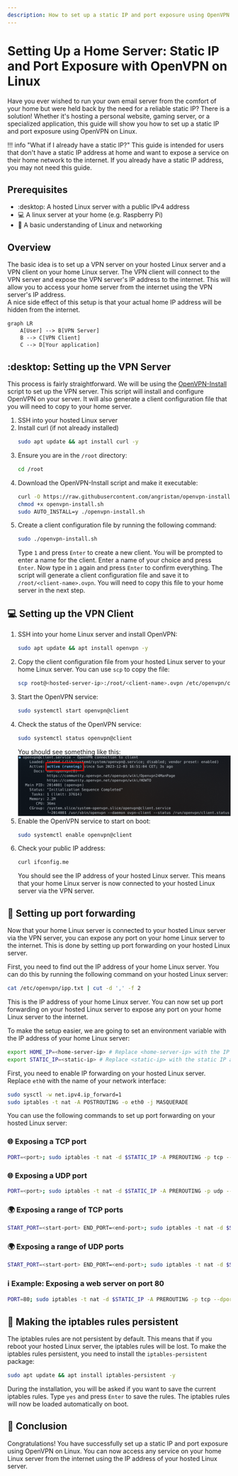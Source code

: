 ```yaml
---
description: How to set up a static IP and port exposure using OpenVPN on Linux
---
```


# Setting Up a Home Server: Static IP and Port Exposure with OpenVPN on Linux

Have you ever wished to run your own email server from the comfort of your home but were held back by the need for a
reliable static IP? There is a solution! Whether it's hosting a personal website, gaming server, or a
specialized application, this guide will show you how to set up a static IP and port exposure using OpenVPN on Linux.

!!! info "What if I already have a static IP?"
    This guide is intended for users that don't have a static IP address at home and want to expose a service on their 
    home network to the internet. If you already have a static IP address, you may not need this guide.

## Prerequisites
- :desktop: A hosted Linux server with a public IPv4 address
- :computer: A linux server at your home (e.g. Raspberry Pi)
- :thinking: A basic understanding of Linux and networking

## Overview

The basic idea is to set up a VPN server on your hosted Linux server and a VPN client on your home Linux server. The
VPN client will connect to the VPN server and expose the VPN server's IP address to the internet. This will allow you
to access your home server from the internet using the VPN server's IP address.   
A nice side effect of this setup is that your actual home IP address will be hidden from the internet.

``` mermaid
graph LR
    A[User] --> B[VPN Server]
    B --> C[VPN Client]
    C --> D[Your application]
```

## :desktop: Setting up the VPN Server

This process is fairly straightforward. We will be using the [OpenVPN-Install](https://github.com/angristan/openvpn-install)
script to set up the VPN server. This script will install and configure OpenVPN on your server. It will also generate
a client configuration file that you will need to copy to your home server.

1. SSH into your hosted Linux server
2. Install curl (if not already installed)
    ``` bash
    sudo apt update && apt install curl -y
    ```
3. Ensure you are in the `/root` directory:
    ``` bash
    cd /root
    ```
4. Download the OpenVPN-Install script and make it executable:
    ``` bash
    curl -O https://raw.githubusercontent.com/angristan/openvpn-install/master/openvpn-install.sh
    chmod +x openvpn-install.sh
    sudo AUTO_INSTALL=y ./openvpn-install.sh
    ```
5. Create a client configuration file by running the following command:
    ``` bash
    sudo ./openvpn-install.sh
    ```
    Type `1` and press `Enter` to create a new client. You will be prompted to enter a name for the client. Enter a name
    of your choice and press `Enter`. Now type in `1` again and press `Enter` to confirm everything. The script will 
    generate a client configuration file and save it to `/root/<client-name>.ovpn`. You will need to copy this file 
    to your home server in the next step.

## :computer: Setting up the VPN Client

1. SSH into your home Linux server and install OpenVPN:
    ``` bash
    sudo apt update && apt install openvpn -y
    ```
2. Copy the client configuration file from your hosted Linux server to your home Linux server. You can use `scp` to
    copy the file:
     ``` bash
     scp root@<hosted-server-ip>:/root/<client-name>.ovpn /etc/openvpn/client.conf
     ```
3. Start the OpenVPN service:
    ``` bash
    sudo systemctl start openvpn@client
    ```
4. Check the status of the OpenVPN service:
    ``` bash
    sudo systemctl status openvpn@client
    ```
    You should see something like this:
    ![Systemd OpenVPN loaded](../assets/systemd-openvpn-loaded.png)
5. Enable the OpenVPN service to start on boot:
    ``` bash
    sudo systemctl enable openvpn@client
    ```
6. Check your public IP address:
    ``` bash
    curl ifconfig.me
    ```
    You should see the IP address of your hosted Linux server. This means that your home Linux server is now connected
    to your hosted Linux server via the VPN server.

## :twisted_rightwards_arrows: Setting up port forwarding

Now that your home Linux server is connected to your hosted Linux server via the VPN server, you can expose any port
on your home Linux server to the internet. This is done by setting up port forwarding on your hosted Linux server.

First, you need to find out the IP address of your home Linux server. You can do this by running the following command
on your hosted Linux server:
``` bash
cat /etc/openvpn/ipp.txt | cut -d ',' -f 2
```

This is the IP address of your home Linux server. You can now set up port forwarding on your hosted Linux server to
expose any port on your home Linux server to the internet.

To make the setup easier, we are going to set an environment variable with the IP address of your home Linux server:
``` bash
export HOME_IP=<home-server-ip> # Replace <home-server-ip> with the IP address of your home Linux server
export STATIC_IP=<static-ip> # Replace <static-ip> with the static IP address of your hosted Linux server
```

First, you need to enable IP forwarding on your hosted Linux server. Replace `eth0` with the name of your network
interface:
``` bash
sudo sysctl -w net.ipv4.ip_forward=1
sudo iptables -t nat -A POSTROUTING -o eth0 -j MASQUERADE
```

You can use the following commands to set up port forwarding on your hosted Linux server:

### :globe_with_meridians: Exposing a TCP port
``` bash
PORT=<port>; sudo iptables -t nat -d $STATIC_IP -A PREROUTING -p tcp --dport $PORT -j DNAT --to-destination $HOME_IP:$PORT
```

### :globe_with_meridians: Exposing a UDP port
``` bash
PORT=<port>; sudo iptables -t nat -d $STATIC_IP -A PREROUTING -p udp --dport $PORT -j DNAT --to-destination $HOME_IP:$PORT
```

### :earth_africa: Exposing a range of TCP ports
``` bash
START_PORT=<start-port> END_PORT=<end-port>; sudo iptables -t nat -d $STATIC_IP -A PREROUTING -p tcp --dport $START_PORT:$END_PORT -j DNAT --to-destination $HOME_IP:$START_PORT-$END_PORT
```

### :earth_africa: Exposing a range of UDP ports
``` bash
START_PORT=<start-port> END_PORT=<end-port>; sudo iptables -t nat -d $STATIC_IP -A PREROUTING -p udp --dport $START_PORT:$END_PORT -j DNAT --to-destination $HOME_IP:$START_PORT-$END_PORT
```

### :information_source: Example: Exposing a web server on port 80
``` bash
PORT=80; sudo iptables -t nat -d $STATIC_IP -A PREROUTING -p tcp --dport $PORT -j DNAT --to-destination $HOME_IP:$PORT
```

## :floppy_disk: Making the iptables rules persistent
The iptables rules are not persistent by default. This means that if you reboot your hosted Linux server, the iptables
rules will be lost. To make the iptables rules persistent, you need to install the `iptables-persistent` package:
``` bash
sudo apt update && apt install iptables-persistent -y
```

During the installation, you will be asked if you want to save the current iptables rules. Type `yes` and press `Enter`
to save the rules. The iptables rules will now be loaded automatically on boot.

## :tada: Conclusion

Congratulations! You have successfully set up a static IP and port exposure using OpenVPN on Linux. You can now access
any service on your home Linux server from the internet using the IP address of your hosted Linux server.